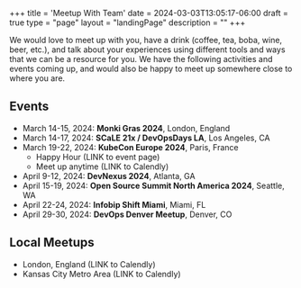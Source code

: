 +++
title = 'Meetup With Team'
date = 2024-03-03T13:05:17-06:00
draft = true
type = "page"
layout = "landingPage"
description = ""
+++

We would love to meet up with you, have a drink (coffee, tea, boba, wine, beer, etc.), and talk about your experiences using different tools and ways that we can be a resource for you. We have the following activities and events coming up, and would also be happy to meet up somewhere close to where you are.

## Events

- March 14-15, 2024: **Monki Gras 2024**, London, England
- March 14-17, 2024: **SCaLE 21x / DevOpsDays LA**, Los Angeles, CA
- March 19-22, 2024: **KubeCon Europe 2024**, Paris, France
  - Happy Hour (LINK to event page)
  - Meet up anytime (LINK to Calendly)
- April 9-12, 2024: **DevNexus 2024**, Atlanta, GA
- April 15-19, 2024: **Open Source Summit North America 2024**, Seattle, WA
- April 22-24, 2024: **Infobip Shift Miami**, Miami, FL
- April 29-30, 2024: **DevOps Denver Meetup**, Denver, CO

## Local Meetups

- London, England (LINK to Calendly)
- Kansas City Metro Area (LINK to Calendly)

